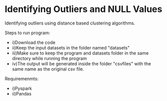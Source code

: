 #   Identifying Outliers and NULL Values
Identifying outliers using distance based clustering algorithms.

Steps to run program:
- i)Download the code
- ii)Keep the input datasets in the folder named "datasets"
- iii)Make sure to keep the program and datasets folder in the same directory while running the program
- iv)The output will be generated inside the folder "csvfiles" with the same name as the original csv file.

Requiremenmts:
- i)Pyspark
- ii)Pandas
